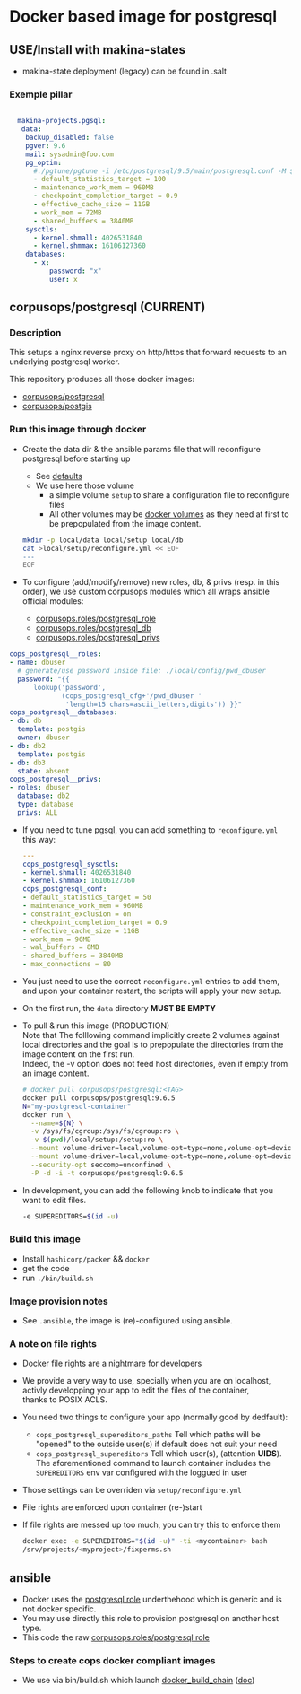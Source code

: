 # Docker based image for postgresql

## USE/Install with makina-states
- makina-state deployment (legacy) can be found in .salt

### Exemple pillar

```yaml

  makina-projects.pgsql:
   data:
    backup_disabled: false
    pgver: 9.6
    mail: sysadmin@foo.com
    pg_optim:
      #./pgtune/pgtune -i /etc/postgresql/9.5/main/postgresql.conf -M $((15842612*1024))
      - default_statistics_target = 100
      - maintenance_work_mem = 960MB
      - checkpoint_completion_target = 0.9
      - effective_cache_size = 11GB
      - work_mem = 72MB
      - shared_buffers = 3840MB
    sysctls:
      - kernel.shmall: 4026531840
      - kernel.shmmax: 16106127360
    databases:
      - x:
          password: "x"
          user: x
```

## corpusops/postgresql (CURRENT)
### Description
This setups a nginx reverse proxy on http/https that forward requests
to an underlying postgresql worker.

This repository produces all those docker images:
- [corpusops/postgresql](https://hub.docker.com/r/corpusops/postgresql/)
- [corpusops/postgis](https://hub.docker.com/r/corpusops/postgis/)

### Run this image through docker

- Create the data dir & the ansible params file
  that will reconfigure postgresql before starting up

    - See [defaults](/.ansible/roles/postgresql/defaults/main.yml)
    - We use here those volume
        - a simple volume ``setup`` to share a configuration file to reconfigure files
        - All other volumes may be [docker volumes](https://docs.docker.com/engine/admin/volumes/volumes/)
          as they need at first to be prepopulated from the image content.

    ```sh
    mkdir -p local/data local/setup local/db
    cat >local/setup/reconfigure.yml << EOF
    ---
    EOF
    ```

- To configure (add/modify/remove) new roles, db, & privs (resp. in this order),  we use custom corpusops modules which all wraps ansible official modules:
   - [corpusops.roles/postgresql_role](https://github.com/corpusops/roles/tree/master/postgresql_role)
   - [corpusops.roles/postgresql_db](https://github.com/corpusops/roles/tree/master/postgresql_db)
   - [corpusops.roles/postgresql_privs](https://github.com/corpusops/roles/tree/master/postgresql_privs)

```yaml
cops_postgresql__roles:
- name: dbuser
  # generate/use password inside file: ./local/config/pwd_dbuser
  password: "{{
      lookup('password',
             (cops_postgresql_cfg+'/pwd_dbuser '
              'length=15 chars=ascii_letters,digits')) }}"
cops_postgresql__databases:
- db: db
  template: postgis
  owner: dbuser
- db: db2
  template: postgis
- db: db3
  state: absent
cops_postgresql__privs:
- roles: dbuser
  database: db2
  type: database
  privs: ALL

```

- If you need to tune pgsql, you can add something to ``reconfigure.yml`` this way:
    ```yaml
    ---
    cops_postgresql_sysctls:
    - kernel.shmall: 4026531840
    - kernel.shmmax: 16106127360
    cops_postgresql_conf:
    - default_statistics_target = 50
    - maintenance_work_mem = 960MB
    - constraint_exclusion = on
    - checkpoint_completion_target = 0.9
    - effective_cache_size = 11GB
    - work_mem = 96MB
    - wal_buffers = 8MB
    - shared_buffers = 3840MB
    - max_connections = 80
    ```

- You just need to use the correct  ``reconfigure.yml`` entries to add them, and upon
  your container restart, the scripts will apply your new setup.

- On the first run, the ``data`` directory **MUST BE EMPTY**
- To pull & run this image (PRODUCTION) <br/>
  Note that The folllowing command implicitly create 2 volumes against local directories and the goal
  is to prepopulate the directories from the image content on the first run.<br/>
  Indeed, the -v option does not feed host directories, even if empty from an image content.

    ```sh
    # docker pull corpusops/postgresql:<TAG>
    docker pull corpusops/postgresql:9.6.5
    N="my-postgresql-container"
    docker run \
      --name=${N} \
      -v /sys/fs/cgroup:/sys/fs/cgroup:ro \
      -v $(pwd)/local/setup:/setup:ro \
      --mount volume-driver=local,volume-opt=type=none,volume-opt=device=$(pwd)/local/data,volume-opt=o=bind,source=${N}-data,target=/srv/projects/postgresql/data \
      --mount volume-driver=local,volume-opt=type=none,volume-opt=device=$(pwd)/local/db,volume-opt=o=bind,source=${N}-db,target=/var/lib/postgresql \
      --security-opt seccomp=unconfined \
      -P -d -i -t corpusops/postgresql:9.6.5
    ```

- In development, you can add the following knob to indicate that you want to
  edit files.

    ```sh
    -e SUPEREDITORS=$(id -u)
    ```

### Build this image
- Install ``hashicorp/packer`` && ``docker``
- get the code
- run ``./bin/build.sh``

### Image provision notes
- See ``.ansible``, the image is (re)-configured using ansible.

### A note on file rights
- Docker file rights are a nightmare for developers
- We provide a very way to use, specially when you are on localhost,<br/>
  activly developping  your app to edit the files of the container,<br/>
  thanks to POSIX ACLS.
- You need two things to configure your app (normally good by dedfault):
    - ``cops_postgresql_supereditors_paths`` Tell which paths will be "opened" to the outside user(s) if default does not suit your need
    - ``cops_postgresql_supereditors`` Tell which user(s), (attention **UIDS**).<br/>
      The aforementioned command to launch container includes the ``SUPEREDITORS`` env var configured with the loggued in user
- Those settings can be overriden via ``setup/reconfigure.yml``
- File rights are enforced upon container (re-)start
- If file rights are messed up too much, you can try this to enforce them

    ```sh
    docker exec -e SUPEREDITORS="$(id -u)" -ti <mycontainer> bash
    /srv/projects/<myproject>/fixperms.sh
    ```

## ansible
- Docker uses the [postgresql role](.ansible/roles/postgresql) underthehood which
  is generic and is not docker specific.
- You may use directly this role to provision postgresql on another host type.
- This code the raw [corpusops.roles/postgresql role](https://github.com/corpusops/roles/tree/master/services_db_postgresql)

### Steps to create cops docker compliant images
- We use via  bin/build.sh which launch [docker_build_chain](https://github.com/corpusops/corpusops.bootstrap/blob/master/hacking/docker_build_chain.py) ([doc](https://github.com/corpusops/corpusops.bootstrap/blob/master/doc/docker_build_chain.md#sumup-steps-to-create-corpusops-docker-compliant-images))



